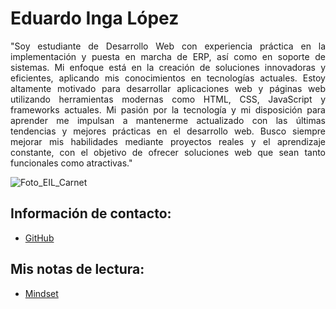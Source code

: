 # Eduardo Inga López

<div style="text-align: justify;">
"Soy estudiante de Desarrollo Web con experiencia práctica en la implementación y puesta en marcha de ERP, así como en soporte de sistemas. Mi enfoque está en la creación de soluciones innovadoras y eficientes, aplicando mis conocimientos en tecnologías actuales. Estoy altamente motivado para desarrollar aplicaciones web y páginas web utilizando herramientas modernas como HTML, CSS, JavaScript y frameworks actuales. Mi pasión por la tecnología y mi disposición para aprender me impulsan a mantenerme actualizado con las últimas tendencias y mejores prácticas en el desarrollo web. Busco siempre mejorar mis habilidades mediante proyectos reales y el aprendizaje constante, con el objetivo de ofrecer soluciones web que sean tanto funcionales como atractivas."
</div>


![Foto_EIL_Carnet](https://github.com/user-attachments/assets/70f0d521-999f-41b5-b708-46f4988975a8)


## Información de contacto:

- [GitHub](https://eduardo-inga-lopez.github.io/reading-notes-101n6/)


## Mis notas de lectura:

- [Mindset](./mindset.md)
